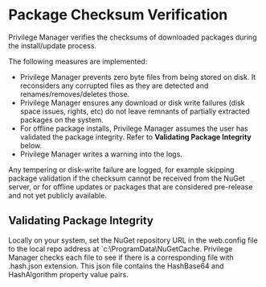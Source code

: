 [title]: # (Package Verification)
[tags]: # (checksums)
[priority]: # (1700)

# Package Checksum Verification

Privilege Manager verifies the checksums of downloaded packages during the install/update process.

The following measures are implemented:

* Privilege Manager prevents zero byte files from being stored on disk. It reconsiders any corrupted files as they are detected and renames/removes/deletes those.
* Privilege Manager ensures any download or disk write failures (disk space issues, rights, etc) do not leave remnants of partially extracted packages on the system.
* For offline package installs, Privilege Manager assumes the user has validated the package integrity. Refer to __Validating Package Integrity__ below.
* Privilege Manager writes a warning into the logs.

Any tempering or disk-write failure are logged, for example skipping package validation if the checksum cannot be received from the NuGet server, or for offline updates or packages that are considered pre-release and not yet publicly available.

## Validating Package Integrity

Locally on your system, set the NuGet repository URL in the web.config file to the local repo address at `c:\ProgramData\NuGetCache. Privilege Manager checks each file to see if there is a corresponding file with .hash.json extension. This json file contains the HashBase64 and HashAlgorithm property value pairs.
